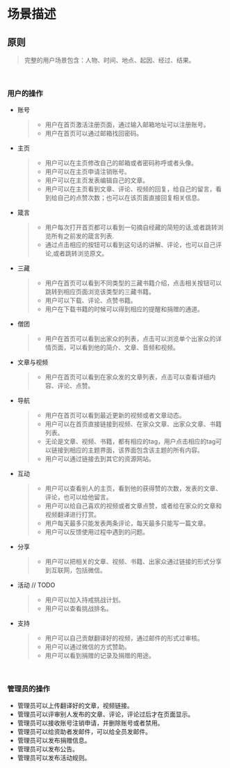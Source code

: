 # 场景描述  

## 原则

> 完整的用户场景包含：人物、时间、地点、起因、经过、结果。  
  
<br>

### 用户的操作

- 账号
  
  >- 用户在首页激活注册页面，通过输入邮箱地址可以注册账号。
  >- 用户在首页可以通过邮箱找回密码。

- 主页
  
  >- 用户可以在主页修改自己的邮箱或者密码称呼或者头像。
  >- 用户可以在主页申请注销账号。
  >- 用户可以在主页发表编辑自己的文章。
  >- 用户可以在主页看到文章、评论、视频的回复，给自己的留言，看到给自己的点赞次数；也可以在该页面直接回复相关信息。

- 箴言
  
  >- 用户每次打开首页都可以看到一句摘自经藏的简短的话,或者跳转浏览所有之前发的箴言列表.
  >- 通过点击相应的按钮可以看到这句话的讲解、评论，也可以自己评论,或者跳转浏览原文。  

- 三藏

  >- 用户在首页可以看到不同类型的三藏书籍介绍，点击相关按钮可以跳转到相应页面浏览该类型的三藏书籍。
  >- 用户可以下载、评论、点赞书籍。  
  >- 用户在下载书籍的时候可以得到相应的提醒和捐赠的通道。

- 僧团

  >- 用户在首页可以看到出家众的列表，点击可以浏览单个出家众的详情页面，可以看到他的简介、文章、音频和视频。  

- 文章与视频

  >- 用户在首页可以看到在家众发的文章列表，点击可以查看详细内容、评论、点赞。  
  
- 导航
  
  >- 用户在首页可以看到最近更新的视频或者文章动态。
  >- 用户可以在首页直接链接到视频、在家众文章、出家众文章、书籍列表。
  >- 无论是文章、视频、书籍，都有相应的tag，用户点击相应的tag可以链接到相应的主题界面，该界面包含该主题的所有内容。
  >- 用户可以通过链接去到其它的资源网站。

- 互动
  
  >- 用户可以查看别人的主页，看到他的获得赞的次数，发表的文章、评论，也可以给他留言。  
  >- 用户可以给自己喜欢的视频或者文章点赞，或者给在家众的文章和视频翻译进行打赏。
  >- 用户每天最多只能发表两条评论，每天最多只能写一篇文章。  
  >- 用户可以反馈使用过程中遇到的问题。
  
- 分享

  >- 用户可以把相关的文章、视频、书籍、出家众通过链接的形式分享到互联网，包括微信。  

- 活动 // TODO
  
  >- 用户可以加入持戒挑战计划。
  >- 用户可以查看挑战排名。

- 支持
  
  >- 用户可以自己贡献翻译好的视频，通过邮件的形式过审核。  
  >- 用户可以通过微信的方式赞助。
  >- 用户可以看到捐赠的记录及捐赠的用途。
  
<br>

### 管理员的操作

- 管理员可以上传翻译好的文章，视频链接。
- 管理员可以评审别人发布的文章、评论，评论过后才在页面显示。
- 管理员可以接收账号注销申请，并删除账号或者禁用。
- 管理员可以给资助者发邮件，可以给全员发邮件。
- 管理员可以发布捐赠信息。
- 管理员可以发布公告。
- 管理员可以发布活动规则。
